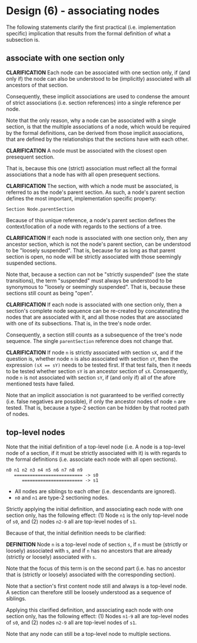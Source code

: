 
<!-- ======================================================================= -->
# Design (6) - associating nodes

The following statements clarify the first practical (i.e. implementation
specific) implication that results from the formal definition of what a
subsection is.

<!-- ======================================================================= -->
## associate with one section only

**CLARIFICATION**
Each node can be associated with one section only, if (and only if) the node
can also be understood to be (implicitly) associated with all ancestors of
that section.

Consequently, these implicit associations are used to condense the amount of
strict associations (i.e. section references) into a single reference per node.

Note that the only reason, why a node can be associated with a single section,
is that the multiple associations of a node, which would be required by the
formal definitions, can be derived from those implicit associations, that
are defined by the relationships that the sections have with each other.

**CLARIFICATION**
A node must be associated with the closest open presequent section.

That is, because this one (strict) association must reflect all the
formal associations that a node has with all open presequent sections.

**CLARIFICATION**
The section, with which a node must be associated, is referred to as the
node's parent section. As such, a node's parent section defines the most
important, implementation specific property:

```
Section Node.parentSection
```

Because of this unique reference, a node's parent section defines
the context/location of a node with regards to the sections of a tree.

**CLARIFICATION**
If each node is associated with one section only, then any ancestor section,
which is not the node's parent section, can be understood to be "loosely
suspended". That is, because for as long as that parent section is open,
no node will be strictly associated with those seemingly suspended sections.

Note that, because a section can not be "strictly suspended" (see the state
transitions), the term "suspended" must always be understood to be synonymous
to "loosely or seemingly suspended". That is, because these sections still
count as being "open".

**CLARIFICATION**
If each node is associated with one section only, then a section's complete
node sequence can be re-created by concatenating the nodes that are associated
with it, and all those nodes that are associated with one of its subsections.
That is, in the tree's node order.

Consequently, a section still counts as a subsequence of the tree's
node sequence. The single `parentSection` reference does not change that.

**CLARIFICATION**
If node `n` is strictly associated with section `sX`, and if the question is,
whether node `n` is also associated with section `sY`, then the expression
`(sX == sY)` needs to be tested first. If that test fails, then it needs to be
tested whether section `sY` is an ancestor section of `sX`. Consequently, node
`n` is not associated with section `sY`, if (and only if) all of the afore
mentioned tests have failed.

Note that an implicit association is not guaranteed to be verified correctly
(i.e. false negatives are possible), if only the ancestor nodes of node `n`
are tested. That is, because a type-2 section can be hidden by that rooted
path of nodes.

<!-- ======================================================================= -->
## top-level nodes

Note that the initial definition of a top-level node (i.e. A node is a
top-level node of a section, if it must be strictly associated with it)
is with regards to the formal definitions (i.e. associate each node with
all open sections).

```
n0 n1 n2 n3 n4 n5 n6 n7 n8 n9
   ========================== -> s0
      ======================= -> s1
```

* All nodes are siblings to each other (i.e. descendants are ignored).
* `n0` and `n1` are type-2 sectioning nodes.

Strictly applying the initial definition, and associating each node with one
section only, has the following effect: (1) Node `n1` is the only top-level
node of `s0`, and (2) nodes `n2-9` all are top-level nodes of `s1`.

Because of that, the initial definition needs to be clarified:

**DEFINITION**
Node `n` is a top-level node of section `s`, if `n` must be (strictly or
loosely) associated with `s`, and if `n` has no ancestors that are already
(strictly or loosely) associated with `s`.

Note that the focus of this term is on the second part (i.e. has no ancestor
that is (strictly or loosely) associated with the corresponding section).

Note that a section's first content node still and always is a top-level node.
A section can therefore still be loosely understood as a sequence of siblings.

Applying this clarified definition, and associating each node with one
section only, has the following effect: (1) Nodes `n1-9` all are top-level
nodes of `s0`, and (2) nodes `n2-9` all are top-level nodes of `s1`.

Note that any node can still be a top-level node to multiple sections.
